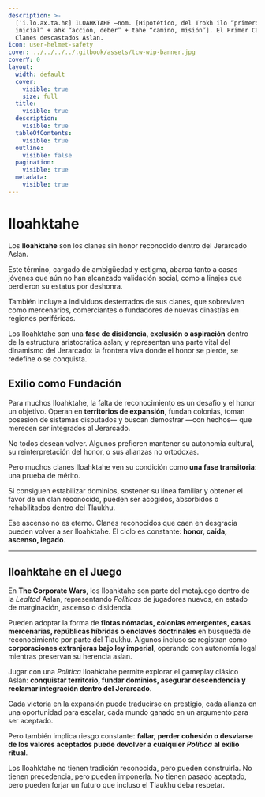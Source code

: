 ```yaml
---
description: >-
  [ˈi.lo.ax.ta.hɛ] ILOAHKTAHE –nom. [Hipotético, del Trokh ilo “primero,
  inicial” + ahk “acción, deber” + tahe “camino, misión”]. El Primer Camino.
  Clanes descastados Aslan.
icon: user-helmet-safety
cover: ../../../../.gitbook/assets/tcw-wip-banner.jpg
coverY: 0
layout:
  width: default
  cover:
    visible: true
    size: full
  title:
    visible: true
  description:
    visible: true
  tableOfContents:
    visible: true
  outline:
    visible: false
  pagination:
    visible: true
  metadata:
    visible: true
---
```


# Iloahktahe

Los **Iloahktahe** son los clanes sin honor reconocido dentro del Jerarcado Aslan. 

Este término, cargado de ambigüedad y estigma, abarca tanto a casas jóvenes que aún no han alcanzado validación social, como a linajes que perdieron su estatus por deshonra.

También incluye a individuos desterrados de sus clanes, que sobreviven como mercenarios, comerciantes o fundadores de nuevas dinastías en regiones periféricas.

Los Iloahktahe son una **fase de disidencia, exclusión o aspiración** dentro de la estructura aristocrática aslan; y representan una parte vital del dinamismo del Jerarcado: la frontera viva donde el honor se pierde, se redefine o se conquista.

## Exilio como Fundación

Para muchos Iloahktahe, la falta de reconocimiento es un desafio y el honor un objetivo. Operan en **territorios de expansión**, fundan colonias, toman posesión de sistemas disputados y buscan demostrar —con hechos— que merecen ser integrados al Jerarcado.

No todos desean volver. Algunos prefieren mantener su autonomía cultural, su reinterpretación del honor, o sus alianzas no ortodoxas.

Pero muchos clanes Iloahktahe ven su condición como **una fase transitoria**: una prueba de mérito.

Si consiguen estabilizar dominios, sostener su línea familiar y obtener el favor de un clan reconocido, pueden ser acogidos, absorbidos o rehabilitados dentro del Tlaukhu.

Ese ascenso no es eterno. Clanes reconocidos que caen en desgracia pueden volver a ser Iloahktahe. El ciclo es constante: **honor, caída, ascenso, legado**.

***

## Iloahktahe en el Juego

En **The Corporate Wars**, los Iloahktahe son parte del metajuego dentro de la _Lealtad_ Aslan, representando _Políticas_ de jugadores nuevos, en estado de marginación, ascenso o disidencia.

Pueden adoptar la forma de **flotas nómadas, colonias emergentes, casas mercenarias, repúblicas híbridas o enclaves doctrinales** en búsqueda de reconocimiento por parte del Tlaukhu. Algunos incluso se registran como **corporaciones extranjeras bajo ley imperial**, operando con autonomía legal mientras preservan su herencia aslan.

Jugar con una _Política_ Iloahktahe permite explorar el gameplay clásico Aslan: **conquistar territorio, fundar dominios, asegurar descendencia y reclamar integración dentro del Jerarcado**.

Cada victoria en la expansión puede traducirse en prestigio, cada alianza en una oportunidad para escalar, cada mundo ganado en un argumento para ser aceptado.

Pero también implica riesgo constante: **fallar, perder cohesión o desviarse de los valores aceptados puede devolver a cualquier** **_Política_** **al exilio ritual**.

Los Iloahktahe no tienen tradición reconocida, pero pueden construirla. No tienen precedencia, pero pueden imponerla. No tienen pasado aceptado, pero pueden forjar un futuro que incluso el Tlaukhu deba respetar.
